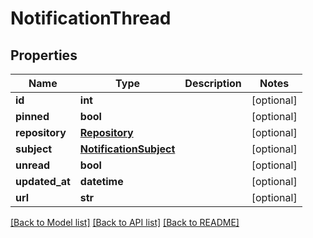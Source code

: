 # NotificationThread

## Properties
Name | Type | Description | Notes
------------ | ------------- | ------------- | -------------
**id** | **int** |  | [optional] 
**pinned** | **bool** |  | [optional] 
**repository** | [**Repository**](Repository.md) |  | [optional] 
**subject** | [**NotificationSubject**](NotificationSubject.md) |  | [optional] 
**unread** | **bool** |  | [optional] 
**updated_at** | **datetime** |  | [optional] 
**url** | **str** |  | [optional] 

[[Back to Model list]](../README.md#documentation-for-models) [[Back to API list]](../README.md#documentation-for-api-endpoints) [[Back to README]](../README.md)


